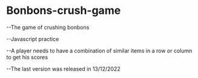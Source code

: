 # Bonbons-crush-game

--The game of crushing bonbons

--Javascript practice

--A player needs to have a combination of similar items in a row or column to get his scores

--The last version was released in 13/12/2022
